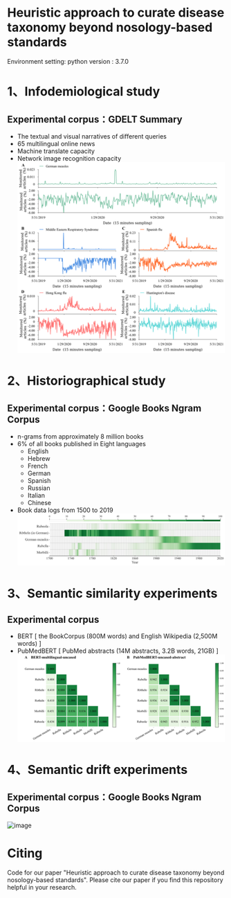 Heuristic approach to curate disease taxonomy beyond nosology-based standards
==============================================================================================
Environment setting: python version : 3.7.0
# 1、Infodemiological study
## Experimental corpus：GDELT Summary
* The textual and visual narratives of different queries
*	65 multilingual online news
*	Machine translate capacity
*	Network image recognition capacity
![image](https://github.com/Computational-social-science/Naming_human_disease/blob/main/Infodemiological%20study/Fig1.svg)
# 2、Historiographical study
## Experimental corpus：Google Books Ngram Corpus
*	n-grams from approximately 8 million books
*	6% of all books published in Eight languages
	- English
	- Hebrew
	- French
	- German
	- Spanish
	- Russian
	- Italian
	- Chinese
*	Book data logs from 1500 to 2019
![image](https://github.com/Computational-social-science/Naming_human_disease/blob/ff159c3888789bcb1d2ce60a15dabeb55ac980b5/Historiographical%20study/fig3_300dpi.jpg)
# 3、Semantic similarity experiments
## Experimental corpus
*	BERT [ the BookCorpus (800M words) and English Wikipedia (2,500M words) ]
*	PubMedBERT [ PubMed abstracts (14M abstracts, 3.2B words, 21GB) ]
![image](https://github.com/Computational-social-science/Naming_human_disease/blob/ff159c3888789bcb1d2ce60a15dabeb55ac980b5/Semantic%20similarity%20experiments/fig5_300dpi.jpg)
# 4、Semantic drift experiments
## Experimental corpus：Google Books Ngram Corpus
![image](https://github.com/YaChen8/Naming_human_disease/blob/main/Semantic%20drift%20experiments/Figure%206.jpg)
# Citing
Code for our paper "Heuristic approach to curate disease taxonomy beyond nosology-based standards". Please cite our paper if you find this repository helpful in your research.
